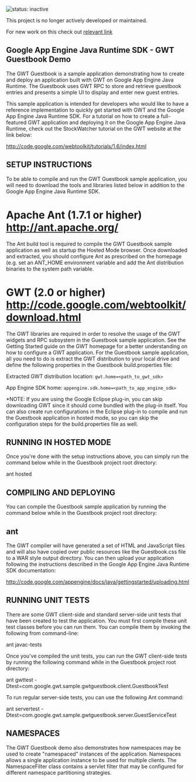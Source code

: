 ![status: inactive](https://img.shields.io/badge/status-inactive-red.svg)

This project is no longer actively developed or maintained.

For new work on this check out [relevant link](https://github.com/GoogleCloudPlatform/java-docs-samples/tree/master/appengine/multitenancy/)

## Google App Engine Java Runtime SDK - GWT Guestbook Demo

The GWT Guestbook is a sample application demonstrating how to create and deploy
an application built with GWT on Google App Engine Java Runtime. The Guestbook
uses GWT RPC to store and retrieve guestbook entries and presents a simple UI
to display and enter new guest entries.

This sample application is intended for developers who would like to have a
reference implementation to quickly get started with GWT and the Google App
Engine Java Runtime SDK. For a tutorial on how to create a full-featured GWT
application and deploying it on the Google App Engine Java Runtime, check out
the StockWatcher tutorial on the GWT website at the link below:

http://code.google.com/webtoolkit/tutorials/1.6/index.html


## SETUP INSTRUCTIONS

To be able to compile and run the GWT Guestbook sample application, you will
need to download the tools and libraries listed below in addition to the Google
App Engine Java Runtime SDK.

Apache Ant (1.7.1 or higher)  http://ant.apache.org/
====================================================
The Ant build tool is required to compile the GWT Guestbook sample application
as well as startup the Hosted Mode browser. Once downloaded and extracted, you
should configure Ant as prescribed on the homepage (e.g. set an ANT_HOME
environment variable and add the Ant distribution binaries to the system path
variable.

GWT (2.0 or higher)  http://code.google.com/webtoolkit/download.html
====================================================================
The GWT libraries are required in order to resolve the usage of the GWT widgets
and RPC subsystem in the Guestbook sample application. See the Getting Started
guide on the GWT homepage for a better understanding on how to configure a GWT
application. For the Guestbook sample application, all you need to do is extract
the GWT distribution to your local drive and define the following properties in
the Guestbook build.properties file:

Extracted GWT distribution location: `gwt.home=<path_to_gwt_sdk>`

App Engine SDK home: `appengine.sdk.home=<path_to_app_engine_sdk>`

*NOTE: If you are using the Google Eclipse plug-in, you can skip downloading
GWT since it should come bundled with the plug-in itself. You can also
create run configurations in the Eclipse plug-in to compile and run the
Guestbook application in hosted mode, so you can skip the configuration steps
for the build.properties file as well.


## RUNNING IN HOSTED MODE

Once you're done with the setup instructions above, you can simply run the
command below while in the Guestbook project root directory:

ant hosted


## COMPILING AND DEPLOYING

You can compile the Guestbook sample application by running the command below
while in the Guestbook project root directory:

## ant

The GWT compiler will have generated a set of HTML and JavaScript files and
will also have copied over public resources like the Guestbook.css file to a
WAR style output directory. You can then upload your application following the
instructions described in the Google App Engine Java Runtime SDK documentation:

http://code.google.com/appengine/docs/java/gettingstarted/uploading.html


## RUNNING UNIT TESTS

There are some GWT client-side and standard server-side unit tests that have
been created to test the application. You must first compile these unit test
classes before you can run them. You can compile them by invoking the following
from command-line:

ant javac-tests

Once you've compiled the unit tests, you can run the GWT client-side tests by
running the following command while in the Guestbook project root directory:

ant gwttest -Dtest=com.google.gwt.sample.gwtguestbook.client.GuestbookTest

To run regular server-side tests, you can use the following Ant command:

ant servertest -Dtest=com.google.gwt.sample.gwtguestbook.server.GuestServiceTest

## NAMESPACES

The GWT Guestbook demo also demonstrates how namespaces may be used to create
"namespaced" instances of the application. Namespaces allows a single
application instance to be used for multiple clients. The NamespaceFilter
class contains a servlet filter that may be configured for different
namespace partitioning strategies.
